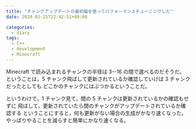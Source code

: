 ```yaml
---
title: "チャンクアップデートの最初幅を使ってパフォーマンスチューニングした"
date: 2020-02-25T22:42:51+09:00

categories:
  - diary
tags:
  - C++
  - development
  - Minecraft
---
```


Minecraft で読み込まれるチャンクの半径は 3--16 の間で選べるのだそうだ。
ということは，5 チャンク飛ばして更新されているか確認していけば 3 チャンクだったとしても
どこかのチャンクにはぶつかるということだ。

というわけで，1 チャンク見て，間の 5 チャンクは更新されているかの確認もせずに
飛ばして，更新されていたら間のチャンクがアップデートされているか確認する
ということにすると，何も更新がない場合の生成がかなり速くなった。
やっぱりやることを減らすと簡単にかなり速くなる。
